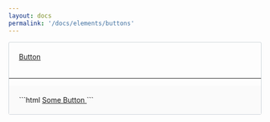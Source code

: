 ```yaml
---
layout: docs
permalink: '/docs/elements/buttons'
---
```


<div style="border: 1px solid #ced4da; border-radius: 3px;" markdown="1">
<div style="padding: 20px;"><a href="#" class="btn btn-solid btn-black">Button</a></div>
<hr />
<div style="background-color: #fafafa; padding: 20px;" markdown="1">
```html
<a href="" class="btn btn-solid btn-blue">
  Some Button
</a>
```
</div>
</div>
